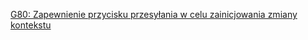 [G80: Zapewnienie przycisku przesyłania w celu zainicjowania zmiany kontekstu](https://www.w3.org/WAI/WCAG22/Techniques/general/G80)